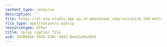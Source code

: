 ```yaml
---
content_type: resource
description: ''
file: https://ol-ocw-studio-app-qa.s3.amazonaws.com/courses/6-189-multicore-programming-primer-january-iap-2007/185004ee3855520c30478ee2a26ea941_X3_SfVMyE3k.srt
file_type: application/x-subrip
resourcetype: Other
title: 3play caption file
uid: 185004ee-3855-520c-3047-8ee2a26ea941
---
```

